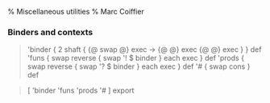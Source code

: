 % Miscellaneous utilities
% Marc Coiffier

### Binders and contexts

> 'binder { 2 shaft { {@ swap @} exec -> {@ @} exec {@ @} exec } } def
> 'funs { swap reverse { swap '! $ binder } each exec } def
> 'prods { swap reverse { swap '? $ binder } each exec } def
> '# { swap cons } def

> [ 'binder 'funs 'prods '# ] export
